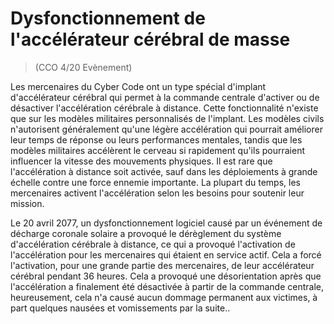 # Dysfonctionnement de l'accélérateur cérébral de masse
> (CCO 4/20 Evènement)

Les mercenaires du Cyber Code ont un type spécial d'implant d'accélérateur cérébral qui permet à la commande centrale d'activer ou de désactiver l'accélération cérébrale à distance. Cette fonctionnalité n'existe que sur les modèles militaires personnalisés de l'implant. Les modèles civils n'autorisent généralement qu'une légère accélération qui pourrait améliorer leur temps de réponse ou leurs performances mentales, tandis que les modèles militaires accélèrent le cerveau si rapidement qu'ils pourraient influencer la vitesse des mouvements physiques. Il est rare que l'accélération à distance soit activée, sauf dans les déploiements à grande échelle contre une force ennemie importante. La plupart du temps, les mercenaires activent l'accélération selon les besoins pour soutenir leur mission. 

Le 20 avril 2077, un dysfonctionnement logiciel causé par un événement de décharge coronale solaire a provoqué le dérèglement du système d'accélération cérébrale à distance, ce qui a provoqué l'activation de l'accélération pour les mercenaires qui étaient en service actif. Cela a forcé l'activation, pour une grande partie des mercenaires, de leur accélérateur cérébral pendant 36 heures. Cela a provoqué une désorientation après que l'accélération a finalement été désactivée à partir de la commande centrale, heureusement, cela n'a causé aucun dommage permanent aux victimes, à part quelques nausées et vomissements par la suite..

